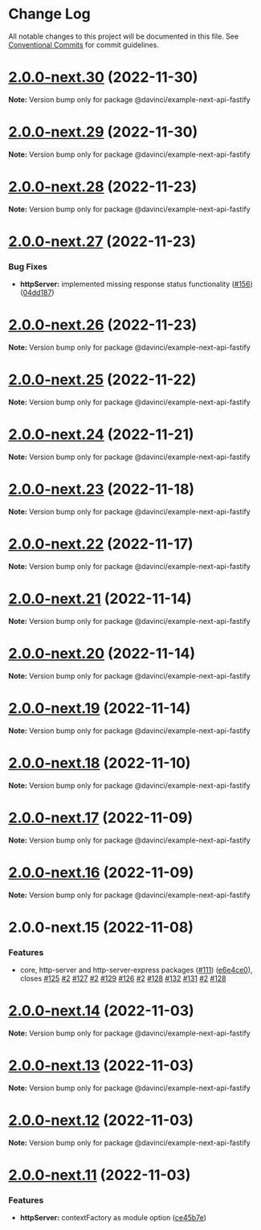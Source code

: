 # Change Log

All notable changes to this project will be documented in this file.
See [Conventional Commits](https://conventionalcommits.org) for commit guidelines.

# [2.0.0-next.30](https://github.com/HPInc/davinci/compare/@davinci/example-next-api-fastify@2.0.0-next.29...@davinci/example-next-api-fastify@2.0.0-next.30) (2022-11-30)

**Note:** Version bump only for package @davinci/example-next-api-fastify





# [2.0.0-next.29](https://github.com/HPInc/davinci/compare/@davinci/example-next-api-fastify@2.0.0-next.28...@davinci/example-next-api-fastify@2.0.0-next.29) (2022-11-30)

**Note:** Version bump only for package @davinci/example-next-api-fastify





# [2.0.0-next.28](https://github.com/HPInc/davinci/compare/@davinci/example-next-api-fastify@2.0.0-next.27...@davinci/example-next-api-fastify@2.0.0-next.28) (2022-11-23)

**Note:** Version bump only for package @davinci/example-next-api-fastify





# [2.0.0-next.27](https://github.com/HPInc/davinci/compare/@davinci/example-next-api-fastify@2.0.0-next.26...@davinci/example-next-api-fastify@2.0.0-next.27) (2022-11-23)


### Bug Fixes

* **httpServer:** implemented missing response status functionality ([#156](https://github.com/HPInc/davinci/issues/156)) ([04dd187](https://github.com/HPInc/davinci/commit/04dd1878f787bf4fc3cbbd272f5f4c7ccbc66190))





# [2.0.0-next.26](https://github.com/HPInc/davinci/compare/@davinci/example-next-api-fastify@2.0.0-next.25...@davinci/example-next-api-fastify@2.0.0-next.26) (2022-11-23)

**Note:** Version bump only for package @davinci/example-next-api-fastify





# [2.0.0-next.25](https://github.com/HPInc/davinci/compare/@davinci/example-next-api-fastify@2.0.0-next.24...@davinci/example-next-api-fastify@2.0.0-next.25) (2022-11-22)

**Note:** Version bump only for package @davinci/example-next-api-fastify





# [2.0.0-next.24](https://github.com/HPInc/davinci/compare/@davinci/example-next-api-fastify@2.0.0-next.23...@davinci/example-next-api-fastify@2.0.0-next.24) (2022-11-21)

**Note:** Version bump only for package @davinci/example-next-api-fastify





# [2.0.0-next.23](https://github.com/HPInc/davinci/compare/@davinci/example-next-api-fastify@2.0.0-next.22...@davinci/example-next-api-fastify@2.0.0-next.23) (2022-11-18)

**Note:** Version bump only for package @davinci/example-next-api-fastify





# [2.0.0-next.22](https://github.com/HPInc/davinci/compare/@davinci/example-next-api-fastify@2.0.0-next.21...@davinci/example-next-api-fastify@2.0.0-next.22) (2022-11-17)

**Note:** Version bump only for package @davinci/example-next-api-fastify





# [2.0.0-next.21](https://github.com/HPInc/davinci/compare/@davinci/example-next-api-fastify@2.0.0-next.20...@davinci/example-next-api-fastify@2.0.0-next.21) (2022-11-14)

**Note:** Version bump only for package @davinci/example-next-api-fastify





# [2.0.0-next.20](https://github.com/HPInc/davinci/compare/@davinci/example-next-api-fastify@2.0.0-next.19...@davinci/example-next-api-fastify@2.0.0-next.20) (2022-11-14)

**Note:** Version bump only for package @davinci/example-next-api-fastify





# [2.0.0-next.19](https://github.com/HPInc/davinci/compare/@davinci/example-next-api-fastify@2.0.0-next.18...@davinci/example-next-api-fastify@2.0.0-next.19) (2022-11-14)

**Note:** Version bump only for package @davinci/example-next-api-fastify





# [2.0.0-next.18](https://github.com/HPInc/davinci/compare/@davinci/example-next-api-fastify@2.0.0-next.17...@davinci/example-next-api-fastify@2.0.0-next.18) (2022-11-10)

**Note:** Version bump only for package @davinci/example-next-api-fastify





# [2.0.0-next.17](https://github.com/HPInc/davinci/compare/@davinci/example-next-api-fastify@2.0.0-next.16...@davinci/example-next-api-fastify@2.0.0-next.17) (2022-11-09)

**Note:** Version bump only for package @davinci/example-next-api-fastify





# [2.0.0-next.16](https://github.com/HPInc/davinci/compare/@davinci/example-next-api-fastify@2.0.0-next.15...@davinci/example-next-api-fastify@2.0.0-next.16) (2022-11-09)

**Note:** Version bump only for package @davinci/example-next-api-fastify





# 2.0.0-next.15 (2022-11-08)


### Features

* core, http-server and http-server-express packages ([#111](https://github.com/HPInc/davinci/issues/111)) ([e6e4ce0](https://github.com/HPInc/davinci/commit/e6e4ce0dcc81a3b44976cde471353f77ad872e65)), closes [#125](https://github.com/HPInc/davinci/issues/125) [#2](https://github.com/HPInc/davinci/issues/2) [#127](https://github.com/HPInc/davinci/issues/127) [#2](https://github.com/HPInc/davinci/issues/2) [#129](https://github.com/HPInc/davinci/issues/129) [#126](https://github.com/HPInc/davinci/issues/126) [#2](https://github.com/HPInc/davinci/issues/2) [#128](https://github.com/HPInc/davinci/issues/128) [#132](https://github.com/HPInc/davinci/issues/132) [#131](https://github.com/HPInc/davinci/issues/131) [#2](https://github.com/HPInc/davinci/issues/2) [#128](https://github.com/HPInc/davinci/issues/128)





# [2.0.0-next.14](https://github.com/HPInc/davinci/compare/@davinci/example-next-api-fastify@2.0.0-next.13...@davinci/example-next-api-fastify@2.0.0-next.14) (2022-11-03)

**Note:** Version bump only for package @davinci/example-next-api-fastify





# [2.0.0-next.13](https://github.com/HPInc/davinci/compare/@davinci/example-next-api-fastify@2.0.0-next.12...@davinci/example-next-api-fastify@2.0.0-next.13) (2022-11-03)

**Note:** Version bump only for package @davinci/example-next-api-fastify





# [2.0.0-next.12](https://github.com/HPInc/davinci/compare/@davinci/example-next-api-fastify@2.0.0-next.11...@davinci/example-next-api-fastify@2.0.0-next.12) (2022-11-03)

**Note:** Version bump only for package @davinci/example-next-api-fastify





# [2.0.0-next.11](https://github.com/HPInc/davinci/compare/@davinci/example-next-api-fastify@2.0.0-next.10...@davinci/example-next-api-fastify@2.0.0-next.11) (2022-11-03)


### Features

* **httpServer:** contextFactory as module option ([ce45b7e](https://github.com/HPInc/davinci/commit/ce45b7edb5f0ac7aff8540ab61066f13399b557d))

